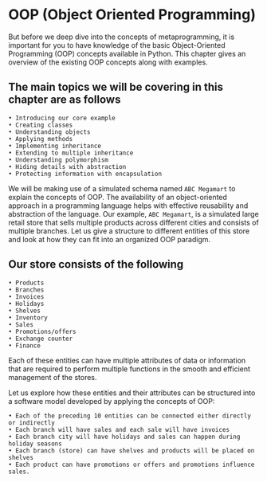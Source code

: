 
# OOP (Object Oriented Programming)

But before we deep dive into the concepts of metaprogramming,
it is important for you to have knowledge of the basic Object-Oriented
Programming (OOP) concepts available in Python. This chapter gives an overview of the existing
OOP concepts along with examples.

## The main topics we will be covering in this chapter are as follows

    • Introducing our core example
    • Creating classes
    • Understanding objects
    • Applying methods
    • Implementing inheritance
    • Extending to multiple inheritance
    • Understanding polymorphism
    • Hiding details with abstraction
    • Protecting information with encapsulation

We will be making use of a simulated schema named `ABC Megamart` to explain
the concepts of OOP. The availability of an object-oriented approach in a programming language helps with effective reusability and abstraction of the language. Our example, `ABC Megamart`, is a simulated
large retail store that sells multiple products across different cities and consists of multiple branches.
Let us give a structure to different entities of this store and look at how they can fit into an organized OOP paradigm.

## Our store consists of the following

    • Products
    • Branches
    • Invoices
    • Holidays
    • Shelves
    • Inventory
    • Sales
    • Promotions/offers
    • Exchange counter
    • Finance
Each of these entities can have multiple attributes of data or information that are required to perform multiple functions in the smooth and efficient management of the stores.

Let us explore how these entities and their attributes can be structured into a software model developed
by applying the concepts of OOP:

    • Each of the preceding 10 entities can be connected either directly or indirectly
    • Each branch will have sales and each sale will have invoices
    • Each branch city will have holidays and sales can happen during holiday seasons
    • Each branch (store) can have shelves and products will be placed on shelves
    • Each product can have promotions or offers and promotions influence sales.
